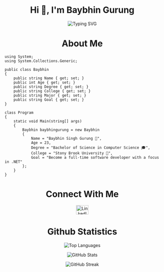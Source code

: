 <h1 align="center">Hi 👋, I'm Baybhin Gurung</h1>

<p align="center">
  <img src="https://readme-typing-svg.herokuapp.com/?lines=Interested+in+Software+Engineering+🖥️&font=Fira%20Code&center=true&width=440&height=45&color=FFFFFF&vCenter=true&size=18&pause=1000" alt="Typing SVG">
</p>

<h1 align="center">About Me</h1>

```
using System;
using System.Collections.Generic;

public class Baybhin
{
    public string Name { get; set; }
    public int Age { get; set; }
    public string Degree { get; set; }
    public string College { get; set; }
    public string Major { get; set; }
    public string Goal { get; set; }
}

class Program
{
    static void Main(string[] args)
    {
        Baybhin baybhingurung = new Baybhin
        {
            Name = "Baybhin Singh Gurung 👨",
            Age = 23,
            Degree = "Bachelor of Science in Computer Science 🎓",
            College = "Stony Brook University 🐾",
            Goal = "Become a full-time software developer with a focus in .NET"
        };
    }
}
```


<h1 align="center">Connect With Me</h1>
<p align="center">
  <a href="https://www.linkedin.com/in/baybhingurung/" target="blank">
    <img align="center" src="https://raw.githubusercontent.com/rahuldkjain/github-profile-readme-generator/master/src/images/icons/Social/linked-in-alt.svg" alt="LinkedIn Profile" height="30" width="40" />
  </a>
</p>


<h1 align="center">Github Statistics </h1>
<p align="center">
  <img src="https://github-readme-stats.vercel.app/api/top-langs?username=baybhinprogramming25&show_icons=true&theme=dark&locale=en&layout=compact" alt="Top Languages" />
</p>
<p align="center">
  <img src="https://github-readme-stats.vercel.app/api?username=baybhinprogramming25&show_icons=true&theme=dark&cache_seconds=1800&locale=en" alt="GitHub Stats" />
</p>
<p align="center">
  <img src="https://github-readme-streak-stats.herokuapp.com/?user=baybhinprogramming25&theme=dark" alt="GitHub Streak" />
</p>
